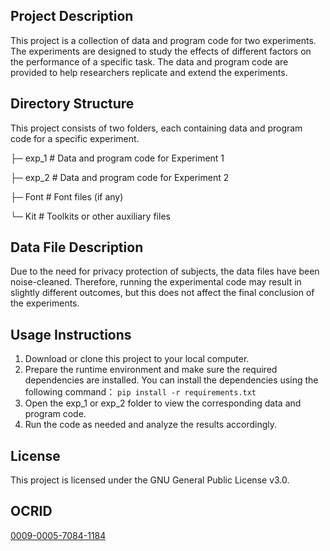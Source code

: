 ## Project Description

This project is a collection of data and program code for two experiments. The experiments are designed to study the effects of different factors on the performance of a specific task. The data and program code are provided to help researchers replicate and extend the experiments.

## Directory Structure

This project consists of two folders, each containing data and program code for a specific experiment.

├─ exp_1 \# Data and program code for Experiment 1

├─ exp_2 \# Data and program code for Experiment 2

├─ Font \# Font files (if any)

└─ Kit \# Toolkits or other auxiliary files

## Data File Description

Due to the need for privacy protection of subjects, the data files have been noise-cleaned. Therefore, running the experimental code may result in slightly different outcomes, but this does not affect the final conclusion of the experiments.

## Usage Instructions

1.  Download or clone this project to your local computer.
2.  Prepare the runtime environment and make sure the required dependencies are installed. You can install the dependencies using the following command：
        ```
        pip install -r requirements.txt
        ```
3.  Open the exp_1 or exp_2 folder to view the corresponding data and program code.
4.  Run the code as needed and analyze the results accordingly.

## License

This project is licensed under the GNU General Public License v3.0.

## OCRID

[0009-0005-7084-1184](https://orcid.org/0009-0005-7084-1184)

